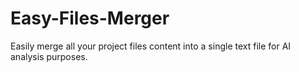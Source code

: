 # Easy-Files-Merger
Easily merge all your project files content into a single text file for AI analysis purposes.
